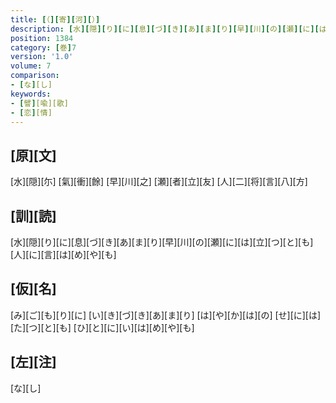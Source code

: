 ```yaml
---
title: [（][寄][河][）]
description: [水][隠][り][に][息][づ][き][あ][ま][り][早][川][の][瀬][に][は][立][つ][と][も][人][に][言][は][め][や][も]
position: 1384
category: [巻]7
version: '1.0'
volume: 7
comparison:
- [な][し]
keywords:
- [譬][喩][歌]
- [恋][情]
---
```


## [原][文]

[水][隠][尓] [氣][衝][餘] [早][川][之] [瀬][者][立][友] [人][二][将][言][八][方]

## [訓][読]

[水][隠][り][に][息][づ][き][あ][ま][り][早][川][の][瀬][に][は][立][つ][と][も][人][に][言][は][め][や][も]

## [仮][名]

[み][ご][も][り][に] [い][き][づ][き][あ][ま][り] [は][や][か][は][の] [せ][に][は][た][つ][と][も] [ひ][と][に][い][は][め][や][も]

## [左][注]

[な][し]
